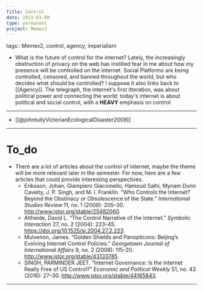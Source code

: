 ```yaml
---
Title: Control
date: 2023-03-08
type: permanent
project: Memex2
---
```


tags::  Memex2, control, agency, imperialism

- What is the future of control for the internet? Lately, the increasingly obstruction of privacy on the web has instilled fear in me about how my presence will be controlled on the internet. Social Platforms are being controlled, censored, and banned throughout the world, but who decides what should be controlled? I suppose it also links back to [[Agency]]. The telegraph, the internet's first itteration, was about political power and connecting the world; today's internet is about political and social control, with a **HEAVY** emphasis on *control*. 

---

- [[@johntullyVictorianEcologicalDisaster2009]]

---

# To_do

- There are a lot of articles about the control of internet, maybe the theme will be more relevant later in the semester. For now, here are a few articles that could provide interesting perspectives.
	- Eriksson, Johan, Giampiero Giacomello, Hamoud Salhi, Myriam Dunn Cavelty, J. P. Singh, and M. I. Franklin. “Who Controls the Internet? Beyond the Obstinacy or Obsolescence of the State.” _International Studies Review_ 11, no. 1 (2009): 205–30. http://www.jstor.org/stable/25482060.
	- Altheide, David L. “The Control Narrative of the Internet.” _Symbolic Interaction_ 27, no. 2 (2004): 223–45. https://doi.org/10.1525/si.2004.27.2.223.
	- Mulvenon, James. “Golden Shields and Panopticons: Beijing’s Evolving Internet Control Policies.” _Georgetown Journal of International Affairs_ 9, no. 2 (2008): 115–20. http://www.jstor.org/stable/43133785.
	- SINGH, PARMINDER JEET. “Internet Governance: Is the Internet Really Free of US Control?” _Economic and Political Weekly_ 51, no. 43 (2016): 27–30. http://www.jstor.org/stable/44165843.

---
